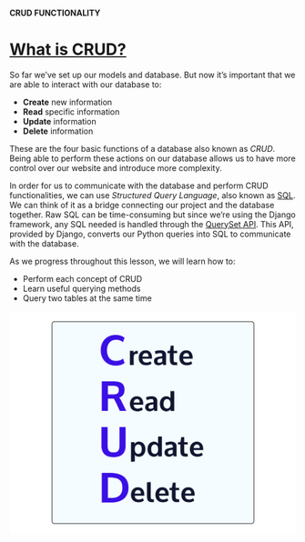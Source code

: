 #### CRUD FUNCTIONALITY

# [What is CRUD?](https://www.codecademy.com/paths/build-python-web-apps-with-django/tracks/data-in-django/modules/django-models-and-databases/lessons/django-crud-functionality/exercises/django-what-is-crud)

So far we’ve set up our models and database. 
But now it’s important that we are able to interact with our database to:
* **Create** new information
* **Read** specific information
* **Update** information
* **Delete** information

These are the four basic functions of a database also known as *CRUD*. 
Being able to perform these actions on our database allows us to have more control over our website and introduce more complexity.

In order for us to communicate with the database and perform CRUD functionalities, we can use *Structured Query Language*, also known as [SQL](https://www.codecademy.com/learn/learn-sql). 
We can think of it as a bridge connecting our project and the database together. 
Raw SQL can be time-consuming but since we’re using the Django framework, any SQL needed is handled through the [QuerySet API](https://docs.djangoproject.com/en/3.1/ref/models/querysets/). 
This API, provided by Django, converts our Python queries into SQL to communicate with the database.

As we progress throughout this lesson, we will learn how to:
* Perform each concept of CRUD
* Learn useful querying methods
* Query two tables at the same time

![CRUD](CRUD-noBG.svg)
